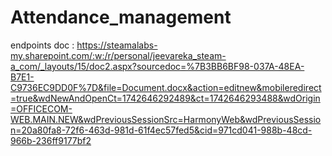 ﻿# Attendance_management

endpoints doc : https://steamalabs-my.sharepoint.com/:w:/r/personal/jeevareka_steam-a_com/_layouts/15/doc2.aspx?sourcedoc=%7B3BB6BF98-037A-48EA-B7E1-C9736EC9DD0F%7D&file=Document.docx&action=editnew&mobileredirect=true&wdNewAndOpenCt=1742646292489&ct=1742646293488&wdOrigin=OFFICECOM-WEB.MAIN.NEW&wdPreviousSessionSrc=HarmonyWeb&wdPreviousSession=20a80fa8-72f6-463d-981d-61f4ec57fed5&cid=971cd041-988b-48cd-966b-236ff9177bf2
 

